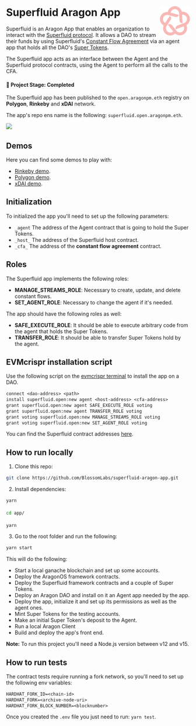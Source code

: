 # Superfluid Aragon App <a href="#"><img align="right" src=".github/assets/blossom-labs.svg" height="80px" /></a>

Superfluid is an Aragon App that enables an organization to interact with the [Superfluid protocol](https://www.superfluid.finance/home). It allows a DAO to stream their funds by using Superfluid's [Constant Flow Agreement](https://docs.superfluid.finance/superfluid/docs/constant-flow-agreement) via an agent app that holds all the DAO's [Super Tokens](https://docs.superfluid.finance/superfluid/docs/super-tokens).

The Superfluid app acts as an interface between the Agent and the Superfluid protocol contracts, using the Agent to perform all the calls to the CFA.

#### 🐲 Project Stage: Completed

The Superfluid app has been published to the `open.aragonpm.eth` registry on **Polygon**, **Rinkeby** and **xDAI** network.

The app's repo ens name is the following: `superfluid.open.aragonpm.eth`.

![](.github/assets/superfluid-aragon-app.gif)

## Demos

Here you can find some demos to play with:

- [Rinkeby demo](https://client.aragon.org/#/superfluiddemo/0xc6efd81d5d0438bd2c42bf34c3e3ec29442ede5e/).
- [Polygon demo](https://polygon.aragon.blossom.software/#/superfluiddemo1/0x5cc834b60a4741a79ad2cd0d28d48a2e9c5e3aad/).
- [xDAI demo](https://xdai.aragon.blossom.software/#/superfluiddemo/0x7569ca988796bd1511983fd9639360948a59ff49/).

## Initialization

To initialized the app you'll need to set up the following parameters:

* `_agent` The address of the Agent contract that is going to hold the Super Tokens.
* `_host_` The address of the Superfluid host contract.
* `_cfa_`  The address of the **constant flow agreement** contract.

## Roles

The Superfluid app implements the following roles:
* **MANAGE_STREAMS_ROLE**: Necessary to create, update, and delete constant flows.
* **SET_AGENT_ROLE**: Necessary to change the agent if it's needed.

The app should have the following roles as well:
* **SAFE_EXECUTE_ROLE**: It should be able to execute arbitrary code from the agent that holds the Super Tokens.
* **TRANSFER_ROLE**: It should be able to transfer Super Tokens hold by the agent.

## EVMcrispr installation script

Use the following script on the [evmcrispr terminal](https://evm-crispr.blossom.software/#/terminal) to install the app on a DAO.

```
connect <dao-address> <path>
install superfluid.open:new agent <host-address> <cfa-address> 
grant superfluid.open:new agent SAFE_EXECUTE_ROLE voting
grant superfluid.open:new agent TRANSFER_ROLE voting
grant voting superfluid.open:new MANAGE_STREAMS_ROLE voting
grant voting superfluid.open:new SET_AGENT_ROLE voting
```

You can find the Superfluid contract addresses [here](https://docs.superfluid.finance/superfluid/protocol-developers/networks).

## How to run locally

1. Clone this repo:

```sh 
git clone https://github.com/BlossomLabs/superfluid-aragon-app.git

```

2. Install dependencies:

```sh
yarn

cd app/

yarn
``` 

3. Go to the root folder and run the following:

```sh
yarn start
```


This will do the following:

* Start a local ganache blockchain and set up some accounts.
* Deploy the AragonOS framework contracts.
* Deploy the Superfluid framework contracts and a couple of Super Tokens.
* Deploy an Aragon DAO and install on it an Agent app needed by the app.
* Deploy the app, initialize it and set up its permissions as well as the agent ones.
* Mint Super Tokens for the testing accounts.
* Make an initial Super Token's deposit to the Agent.
* Run a local Aragon Client
* Build and deploy the app's front end.

**Note:** To run this project you'll need a Node.js version between v12 and v15.

## How to run tests

The contract tests require running a fork network, so you'll need to set up the following env variables: 

```
HARDHAT_FORK_ID=<chain-id>
HARDHAT_FORK=<archive-node-uri>
HARDHAT_FORK_BLOCK_NUMBER=<blocknumber>
```

Once you created the `.env` file you just need to run: `yarn test`.
